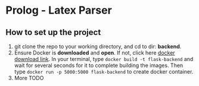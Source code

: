 # Prolog - Latex Parser
## How to set up the project
1. git clone the repo to your working directory, and cd to dir: **backend**.
2. Ensure Docker is **downloaded** and **open**. If not, click here [docker download link](https://www.docker.com/get-started/).
   In your terminal, type `docker build -t flask-backend` and wait for several seconds for it to complete building the images.
   Then type `docker run -p 5000:5000 flask-backend` to create docker container.
3. More TODO
